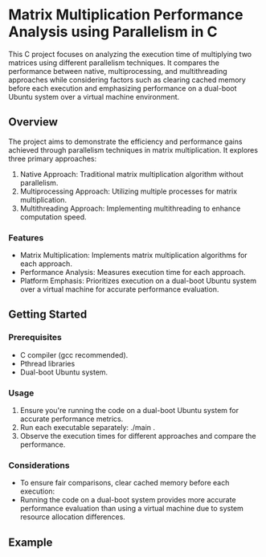 # Matrix Multiplication Performance Analysis using Parallelism in C
This C project focuses on analyzing the execution time of multiplying two matrices using different parallelism techniques. It compares the performance between native, multiprocessing, and multithreading approaches while considering factors such as clearing cached memory before each execution and emphasizing performance on a dual-boot Ubuntu system over a virtual machine environment.

## Overview
The project aims to demonstrate the efficiency and performance gains achieved through parallelism techniques in matrix multiplication. It explores three primary approaches:

1. Native Approach: Traditional matrix multiplication algorithm without parallelism.
2. Multiprocessing Approach: Utilizing multiple processes for matrix multiplication.
3. Multithreading Approach: Implementing multithreading to enhance computation speed.

### Features

- Matrix Multiplication: Implements matrix multiplication algorithms for each approach.
- Performance Analysis: Measures execution time for each approach.
- Platform Emphasis: Prioritizes execution on a dual-boot Ubuntu system over a virtual machine for accurate performance evaluation.

## Getting Started

### Prerequisites
- C compiler (gcc recommended).
- Pthread libraries
- Dual-boot Ubuntu system.

### Usage
1. Ensure you're running the code on a dual-boot Ubuntu system for accurate performance metrics.
2. Run each executable separately: ./main .
3. Observe the execution times for different approaches and compare the performance.

### Considerations
- To ensure fair comparisons, clear cached memory before each execution:
- Running the code on a dual-boot system provides more accurate performance evaluation than using a virtual machine due to system resource allocation differences.

## Example

```plaintext
